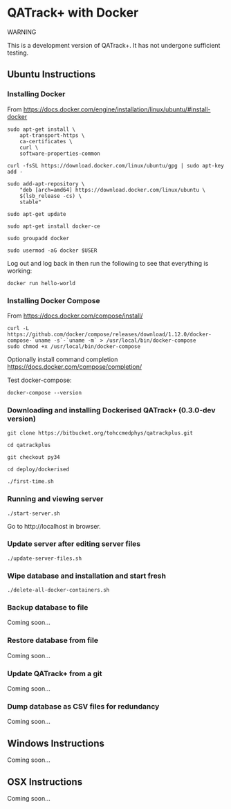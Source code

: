# QATrack+ with Docker

WARNING

This is a development version of QATrack+. It has not undergone sufficient testing.

## Ubuntu Instructions

### Installing Docker

From https://docs.docker.com/engine/installation/linux/ubuntu/#install-docker

    sudo apt-get install \
        apt-transport-https \
        ca-certificates \
        curl \
        software-properties-common

    curl -fsSL https://download.docker.com/linux/ubuntu/gpg | sudo apt-key add -
    
    sudo add-apt-repository \
        "deb [arch=amd64] https://download.docker.com/linux/ubuntu \
        $(lsb_release -cs) \
        stable"
        
    sudo apt-get update
    
    sudo apt-get install docker-ce
    
    sudo groupadd docker
    
    sudo usermod -aG docker $USER
    
Log out and log back in then run the following to see that everything is working:

    docker run hello-world
    
### Installing Docker Compose

From https://docs.docker.com/compose/install/

    curl -L https://github.com/docker/compose/releases/download/1.12.0/docker-compose-`uname -s`-`uname -m` > /usr/local/bin/docker-compose
    sudo chmod +x /usr/local/bin/docker-compose
    
Optionally install command completion https://docs.docker.com/compose/completion/

Test docker-compose:

    docker-compose --version
    
### Downloading and installing Dockerised QATrack+ (0.3.0-dev version)

    git clone https://bitbucket.org/tohccmedphys/qatrackplus.git
    
    cd qatrackplus
    
    git checkout py34
    
    cd deploy/dockerised
    
    ./first-time.sh
    
### Running and viewing server

    ./start-server.sh
    
Go to http://localhost in browser.

### Update server after editing server files

    ./update-server-files.sh
    
### Wipe database and installation and start fresh

    ./delete-all-docker-containers.sh
    
### Backup database to file

Coming soon...

### Restore database from file

Coming soon...

### Update QATrack+ from a git

Coming soon...

### Dump database as CSV files for redundancy

Coming soon...

## Windows Instructions

Coming soon...

## OSX Instructions

Coming soon...
